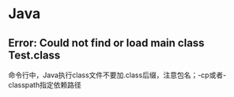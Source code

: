 # Java

## Error: Could not find or load main class Test.class
命令行中，Java执行class文件不要加.class后缀，注意包名；-cp或者-classpath指定依赖路径
